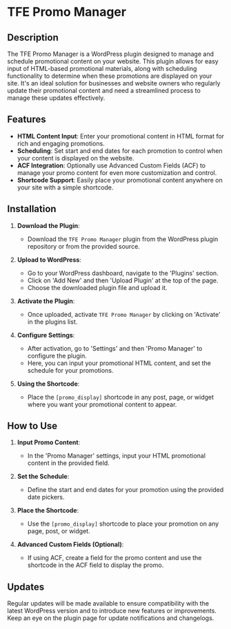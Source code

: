 # TFE Promo Manager

## Description

The TFE Promo Manager is a WordPress plugin designed to manage and schedule promotional content on your website. This plugin allows for easy input of HTML-based promotional materials, along with scheduling functionality to determine when these promotions are displayed on your site. It's an ideal solution for businesses and website owners who regularly update their promotional content and need a streamlined process to manage these updates effectively.

## Features

- **HTML Content Input**: Enter your promotional content in HTML format for rich and engaging promotions.
- **Scheduling**: Set start and end dates for each promotion to control when your content is displayed on the website.
- **ACF Integration**: Optionally use Advanced Custom Fields (ACF) to manage your promo content for even more customization and control.
- **Shortcode Support**: Easily place your promotional content anywhere on your site with a simple shortcode.

## Installation

1. **Download the Plugin**:
   - Download the `TFE Promo Manager` plugin from the WordPress plugin repository or from the provided source.

2. **Upload to WordPress**:
   - Go to your WordPress dashboard, navigate to the 'Plugins' section.
   - Click on 'Add New' and then 'Upload Plugin' at the top of the page.
   - Choose the downloaded plugin file and upload it.

3. **Activate the Plugin**:
   - Once uploaded, activate `TFE Promo Manager` by clicking on 'Activate' in the plugins list.

4. **Configure Settings**:
   - After activation, go to 'Settings' and then 'Promo Manager' to configure the plugin.
   - Here, you can input your promotional HTML content, and set the schedule for your promotions.

5. **Using the Shortcode**:
   - Place the `[promo_display]` shortcode in any post, page, or widget where you want your promotional content to appear.

## How to Use

1. **Input Promo Content**:
   - In the 'Promo Manager' settings, input your HTML promotional content in the provided field.

2. **Set the Schedule**:
   - Define the start and end dates for your promotion using the provided date pickers.

3. **Place the Shortcode**:
   - Use the `[promo_display]` shortcode to place your promotion on any page, post, or widget.

4. **Advanced Custom Fields (Optional)**:
   - If using ACF, create a field for the promo content and use the shortcode in the ACF field to display the promo.

## Updates

Regular updates will be made available to ensure compatibility with the latest WordPress version and to introduce new features or improvements. Keep an eye on the plugin page for update notifications and changelogs.